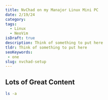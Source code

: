 ```yaml
---
title: NvChad on my Manajor Linux Mini PC 
date: 2/19/24
category: 
tags: 
  - Linux
  - NeoVim
isDraft: true
description: Think of something to put here 
tldr: Think of something to put here
seoKeywords:
 - one
slug: nvchad-setup 
---
```

## Lots of Great Content

```bash
ls -a
```
